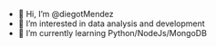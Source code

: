- 👋 Hi, I’m @diegotMendez
- 👀 I’m interested in data analysis and development
- 🌱 I’m currently learning Python/NodeJs/MongoDB

<!---
diegotMendez/diegotMendez is a ✨ special ✨ repository because its `README.md` (this file) appears on your GitHub profile.
You can click the Preview link to take a look at your changes.
--->
